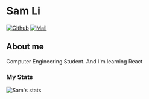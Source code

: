 # Sam Li

[![Github](https://img.shields.io/github/followers/wslisam?label=Follow&style=social)](https://github.com/wslisam)
[![Mail](https://img.shields.io/badge/-wslial1009@gmail.com-gray?style=flat-square&logo=gmail&logoColor=red&link=)](wslial1009@gmail.com)



## About me 
Computer Engineering Student. And I'm learning React



### My Stats

![Sam's stats](https://github-readme-stats.vercel.app/api?username=wslisam&show_icons=true)
